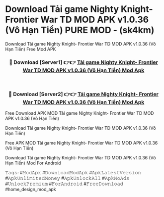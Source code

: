 # Download Tải game Nighty Knight- Frontier War TD MOD APK v1.0.36 (Vô Hạn Tiền) PURE MOD - (sk4km)
Download Tải game Nighty Knight- Frontier War TD MOD APK v1.0.36 (Vô Hạn Tiền) Free Mod APK

<div align="center">
<h3>🔴 Download [Server1] 👉👉 <a href="https://apk-comot.site?title=Tải_game_Nighty_Knight-_Frontier_War_TD_MOD_APK_v1.0.36_(Vô_Hạn_Tiền)">Tải game Nighty Knight- Frontier War TD MOD APK v1.0.36 (Vô Hạn Tiền) Mod Apk</a></h3><br>

<h3>🔴 Download [Server2] 👉👉 <a href="https://apk-comot.site?title=Tải_game_Nighty_Knight-_Frontier_War_TD_MOD_APK_v1.0.36_(Vô_Hạn_Tiền)">Tải game Nighty Knight- Frontier War TD MOD APK v1.0.36 (Vô Hạn Tiền) Mod Apk</a></h3>
</div>


Free Download APK MOD Tải game Nighty Knight- Frontier War TD MOD APK v1.0.36 (Vô Hạn Tiền)

Download Tải game Nighty Knight- Frontier War TD MOD APK v1.0.36 (Vô Hạn Tiền) 

Free APK MOD Tải game Nighty Knight- Frontier War TD MOD APK v1.0.36 (Vô Hạn Tiền) 

Download Tải game Nighty Knight- Frontier War TD MOD APK v1.0.36 (Vô Hạn Tiền) Mod For Android

𝚃𝚊𝚐𝚜: #𝙼𝚘𝚍𝙰𝚙𝚔 #𝙳𝚘𝚠𝚗𝚕𝚘𝚊𝚍𝙼𝚘𝚍𝙰𝚙𝚔 #𝙰𝚙𝚔𝙻𝚊𝚝𝚎𝚜𝚝𝚅𝚎𝚛𝚜𝚒𝚘𝚗 #𝙰𝚙𝚔𝚄𝚗𝚕𝚒𝚖𝚒𝚝𝚎𝚍𝙼𝚘𝚗𝚎𝚢 #𝙰𝚙𝚔𝚄𝚗𝚕𝚘𝚌𝚔𝙰𝚕𝚕 #𝙰𝚙𝚔𝙽𝚘𝙰𝚍𝚜 #𝚄𝚗𝚕𝚘𝚌𝚔𝙿𝚛𝚎𝚖𝚒𝚞𝚖 #𝙵𝚘𝚛𝙰𝚗𝚍𝚛𝚘𝚒𝚍 #𝙵𝚛𝚎𝚎𝙳𝚘𝚠𝚗𝚕𝚘𝚊𝚍 #home_design_mod_apk